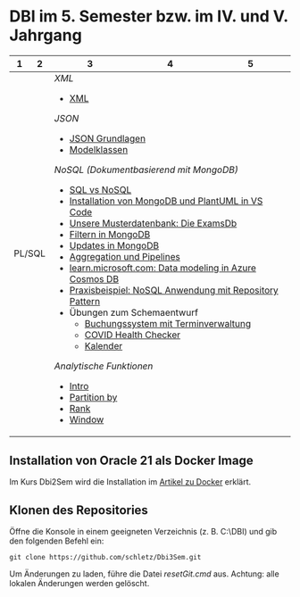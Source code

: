 # DBI im 5. Semester bzw. im IV. und V. Jahrgang

<table>
  <thead>
    <tr>
      <th>1</th>
      <th>2</th>
      <th>3</th>
      <th>4</th>
      <th>5</th>
    </tr>
  </thead>
  <tbody>
    <tr>
    </tr>
    <tr>
      <td colspan="2">
        PL/SQL
      </td>
      <td colspan="3">
        <em>XML</em>
        <ul>
          <li> <a href="11_XML/README.md">XML</a></li>
        </ul>
        <em>JSON</em>
        <ul>
          <li> <a href="12_JSON/01_Intro.md">JSON Grundlagen</a></li>
          <li> <a href="12_JSON/02_Modelklassen.md">Modelklassen</a></li>
        </ul>
        <em> NoSQL (Dokumentbasierend mit MongoDB)</em>
        <ul>
          <li> <a href="13_NoSQL/01_Sql_vs_Nosql.md">SQL vs NoSQL</a></li>
          <li> <a href="13_NoSQL/02_Mongodb_Install.md">Installation von MongoDB und PlantUML in VS Code</a></li>
          <li> <a href="13_NoSQL/03_MongoDb_Examsdb.md">Unsere Musterdatenbank: Die ExamsDb</a></li>
          <li> <a href="13_NoSQL/04_MongoDb_Find.md">Filtern in MongoDB</a></li>
          <li> <a href="13_NoSQL/05_MongoDb_Update.md">Updates in MongoDB</a></li>
          <li> <a href="13_NoSQL/06_MongoDb_Aggregate.md">Aggregation und Pipelines</a></li>
          <li> <a href="https://learn.microsoft.com/en-us/azure/cosmos-db/nosql/modeling-data">learn.microsoft.com: Data modeling in Azure Cosmos DB</a></li>
          <li> <a href="13_NoSQL/Projekt%20Pruefungsverwaltung">Praxisbeispiel: NoSQL Anwendung mit Repository Pattern</a></li>
          <li> 
          Übungen zum Schemaentwurf
          <ul>
          <li><a href="13_NoSQL/Uebungen%20Modelling/Terminverwaltung.md">Buchungssystem mit Terminverwaltung</a></li>
          <li><a href="13_NoSQL/Uebungen%20Modelling/HealthChecker.md">COVID Health Checker</a></li>
          <li><a href="13_NoSQL/Uebungen%20Modelling/Kalender.md">Kalender</a></li>
          </ul>
          </li>
        </ul>
        <em>Analytische Funktionen</em>
        <ul>
          <li><a href="02_Analytical%20Functions/README.md">Intro</a></li>
          <li><a href="02_Analytical%20Functions/01_Partitioning.md">Partition by</a></li>
          <li><a href="02_Analytical%20Functions/02_Rank.md">Rank</a></li>
          <li><a href="02_Analytical%20Functions/03_Window.md">Window</a></li>
        </ul>
      </td>
    </tr>
  </tbody>
</table>

## Installation von Oracle 21 als Docker Image

Im Kurs Dbi2Sem wird die Installation im
[Artikel zu Docker](https://github.com/schletz/Dbi2Sem/blob/master/01_OracleVM/03_Docker/README.md)
erklärt.

## Klonen des Repositories

Öffne die Konsole in einem geeigneten Verzeichnis (z. B. C:\DBI) und gib den folgenden Befehl ein:
```text
git clone https://github.com/schletz/Dbi3Sem.git
```

Um Änderungen zu laden, führe die Datei *resetGit.cmd* aus. Achtung: alle lokalen Änderungen werden
gelöscht.

